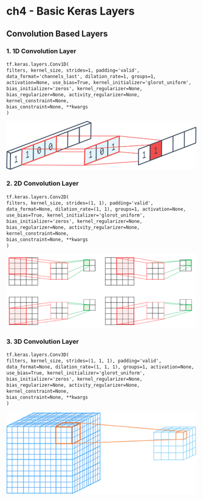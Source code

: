 # ch4 - Basic Keras Layers

## Convolution Based Layers
### 1. 1D Convolution Layer
    tf.keras.layers.Conv1D(
    filters, kernel_size, strides=1, padding='valid',
    data_format='channels_last', dilation_rate=1, groups=1,
    activation=None, use_bias=True, kernel_initializer='glorot_uniform',
    bias_initializer='zeros', kernel_regularizer=None,
    bias_regularizer=None, activity_regularizer=None, kernel_constraint=None,
    bias_constraint=None, **kwargs
    )
<img src="figures/1d_convolution.png" width=500>


### 2. 2D Convolution Layer
    tf.keras.layers.Conv2D(
    filters, kernel_size, strides=(1, 1), padding='valid',
    data_format=None, dilation_rate=(1, 1), groups=1, activation=None,
    use_bias=True, kernel_initializer='glorot_uniform',
    bias_initializer='zeros', kernel_regularizer=None,
    bias_regularizer=None, activity_regularizer=None, kernel_constraint=None,
    bias_constraint=None, **kwargs
    )
<img src="figures/2d_convolution.png" width=500>


### 3. 3D Convolution Layer
    tf.keras.layers.Conv3D(
    filters, kernel_size, strides=(1, 1, 1), padding='valid',
    data_format=None, dilation_rate=(1, 1, 1), groups=1, activation=None,
    use_bias=True, kernel_initializer='glorot_uniform',
    bias_initializer='zeros', kernel_regularizer=None,
    bias_regularizer=None, activity_regularizer=None, kernel_constraint=None,
    bias_constraint=None, **kwargs
    )
<img src="figures/3d_convolution.gif" width=500>